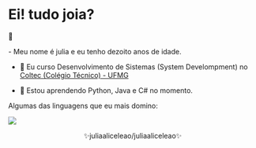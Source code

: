  
  # Ei! tudo joia?
  :sunflower:

 </div>
- Meu nome é julia e eu tenho dezoito anos de idade.
  
- 🔭 Eu curso Desenvolvimento de Sistemas (System Develompment) no <a href="http://www.coltec.ufmg.br/coltec-ufmg/">Coltec (Colégio Técnico) - UFMG </a>
  
- 🌱 Estou aprendendo Python, Java e C# no momento.

Algumas das linguagens que eu mais domino:
  <p> 
  <img src ="https://github-readme-stats.vercel.app/api/top-langs/?username=juliaaliceleao" />
  <p>
<div align="center">
    ✨juliaaliceleao/juliaaliceleao✨
</div>

